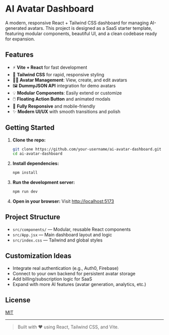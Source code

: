 # AI Avatar Dashboard

A modern, responsive React + Tailwind CSS dashboard for managing AI-generated avatars. This project is designed as a SaaS starter template, featuring modular components, beautiful UI, and a clean codebase ready for expansion.

## Features

- ⚡️ **Vite + React** for fast development
- 🎨 **Tailwind CSS** for rapid, responsive styling
- 🧑‍🚀 **Avatar Management**: View, create, and edit avatars
- 🖼️ **DummyJSON API** integration for demo avatars
- 💡 **Modular Components**: Easily extend or customize
- 🖱️ **Floating Action Button** and animated modals
- 📱 **Fully Responsive** and mobile-friendly
- ✨ **Modern UI/UX** with smooth transitions and polish

## Getting Started

1. **Clone the repo:**
   ```bash
   git clone https://github.com/your-username/ai-avatar-dashboard.git
   cd ai-avatar-dashboard
   ```
2. **Install dependencies:**
   ```bash
   npm install
   ```
3. **Run the development server:**
   ```bash
   npm run dev
   ```
4. **Open in your browser:**
   Visit [http://localhost:5173](http://localhost:5173)

## Project Structure

- `src/components/` — Modular, reusable React components
- `src/App.jsx` — Main dashboard layout and logic
- `src/index.css` — Tailwind and global styles

## Customization Ideas

- Integrate real authentication (e.g., Auth0, Firebase)
- Connect to your own backend for persistent avatar storage
- Add billing/subscription logic for SaaS
- Expand with more AI features (avatar generation, analytics, etc.)

## License

[MIT](LICENSE)

---

> Built with ❤️ using React, Tailwind CSS, and Vite.
